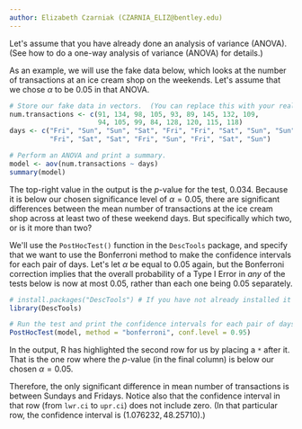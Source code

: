 ```yaml
---
author: Elizabeth Czarniak (CZARNIA_ELIZ@bentley.edu)
---
```


Let's assume that you have already done an analysis of variance (ANOVA).
(See how to do a one-way analysis of variance (ANOVA) for details.)

As an example, we will use the fake data below, which looks at the number of
transactions at an ice cream shop on the weekends.
Let's assume that we chose $\alpha$ to be 0.05 in that ANOVA.

```R
# Store our fake data in vectors.  (You can replace this with your real data.)
num.transactions <- c(91, 134, 98, 105, 93, 89, 145, 132, 109,
                      94, 105, 99, 84, 128, 120, 115, 118)
days <- c("Fri", "Sun", "Sun", "Sat", "Fri", "Fri", "Sat", "Sun", "Sun",
          "Fri", "Sat", "Sat", "Fri", "Sun", "Fri", "Sat", "Sun")

# Perform an ANOVA and print a summary.
model <- aov(num.transactions ~ days)
summary(model)
```

The top-right value in the output is the $p$-value for the test, $0.034$.
Because it is below our chosen significance level of $\alpha=0.05$, there are
significant differences between the mean number of transactions at the ice cream
shop across at least two of these weekend days. But specifically which two, or
is it more than two?

We'll use the `PostHocTest()` function in the `DescTools` package, and specify
that we want to use the Bonferroni method to make the confidence intervals for
each pair of days. Let's let $\alpha$ be equal to 0.05 again, but the Bonferroni
correction implies that the overall probability of a Type I Error in *any* of
the tests below is now at most 0.05, rather than each one being 0.05 separately.

```R
# install.packages("DescTools") # If you have not already installed it
library(DescTools)

# Run the test and print the confidence intervals for each pair of days
PostHocTest(model, method = "bonferroni", conf.level = 0.95)
```

In the output, R has highlighted the second row for us by placing a `*` after
it.  That is the one row where the $p$-value (in the final column) is below our
chosen $\alpha=0.05$.

Therefore, the only significant difference in mean number of transactions is
between Sundays and Fridays. Notice also that the confidence interval in that
row (from `lwr.ci` to `upr.ci`) does not include zero. (In that particular row,
the confidence interval is $(1.076232,48.25710)$.)
